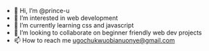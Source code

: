 - 👋 Hi, I’m @prince-u
- 👀 I’m interested in web development
- 🌱 I’m currently learning css and javascript
- 💞️ I’m looking to collaborate on beginner friendly web dev projects 
- 📫 How to reach me ugochukwuobianuonye@gmail.com

<!---
prince-u/prince-u is a ✨ special ✨ repository because its `README.md` (this file) appears on your GitHub profile.
You can click the Preview link to take a look at your changes.
--->

